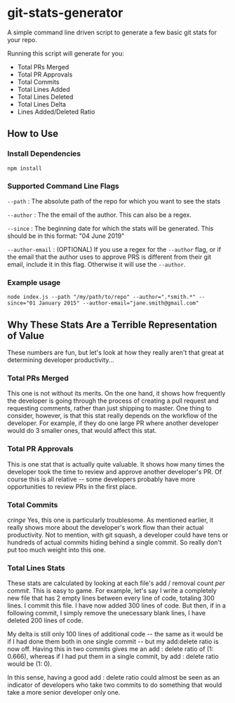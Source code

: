 # git-stats-generator

A simple command line driven script to generate a few basic git stats for your repo.

Running this script will generate for you:

* Total PRs Merged
* Total PR Approvals
* Total Commits
* Total Lines Added
* Total Lines Deleted
* Total Lines Delta
* Lines Added/Deleted Ratio



## How to Use


### Install Dependencies

`npm install`


### Supported Command Line Flags

`--path` : The absolute path of the repo for which you want to see the stats

`--author` : The the email of the author. This can also be a regex.

`--since` : The beginning date for which the stats will be generated. This should be in this format: "04 June 2019"

`--author-email` : (OPTIONAL) If you use a regex for the `--author` flag, or if the email that the author uses to approve PRS is different from their git email, include it in this flag. Otherwise it will use the `--author`.


### Example usage

`node index.js --path "/my/path/to/repo" --author=".*smith.*" --since="01 January 2015" --author-email="jane.smith@gmail.com"`



## Why These Stats Are a Terrible Representation of Value

These numbers are fun, but let's look at how they really aren't that great at determining developer productivity...

### Total PRs Merged

This one is not without its merits. On the one hand, it shows how frequently the developer is going through the process of creating a pull request and requesting comments, rather than just shipping to master. One thing to consider, however, is that this stat really depends on the workflow of the developer. For example, if they do one large PR where another developer would do 3 smaller ones, that would affect this stat.

### Total PR Approvals

This is one stat that is actually quite valuable. It shows how many times the developer took the time to review and approve another developer's PR. Of course this is all relative -- some developers probably have more opportunities to review PRs in the first place.

### Total Commits

_cringe_ Yes, this one is particularly troublesome. As mentioned earlier, it really shows more about the developer's work flow than their actual productivity. Not to mention, with git squash, a developer could have tens or hundreds of actual commits hiding behind a single commit. So really don't put too much weight into this one.

### Total Lines Stats

These stats are calculated by looking at each file's add / removal count _per commit_. This is easy to game. For example, let's say I write a completely new file that has 2 empty lines between every line of code, totaling 300 lines. I commit this file. I have now added 300 lines of code. But then, if in a following commit, I simply remove the unecessary blank lines, I have deleted 200 lines of code.

My delta is still only 100 lines of additional code -- the same as it would be if I had done them both in one single commit -- but my add:delete ratio is now off. Having this in two commits gives me an add : delete ratio of (1: 0.666), whereas if I had put them in a single commit, by add : delete ratio would be (1: 0).

In this sense, having a good add : delete ratio could almost be seen as an indicator of developers who take two commits to do something that would take a more senior developer only one.
